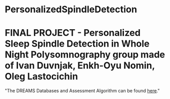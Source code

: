 # PersonalizedSpindleDetection
 # FINAL PROJECT - Personalized Sleep Spindle Detection in Whole Night Polysomnography group made of Ivan Duvnjak, Enkh-Oyu Nomin, Oleg Lastocichin

"The DREAMS Databases and Assessment Algorithm can be found [here](https://zenodo.org/records/2650142#.ZDkhp3ZBw2w)."
